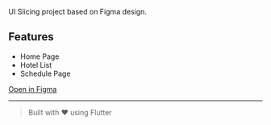 UI Slicing project based on Figma design.

## Features
- Home Page
- Hotel List
- Schedule Page

[Open in Figma](https://www.figma.com/community/file/1169928945460966636/hoteliq-booking-hotel-app-design)

---

> Built with ❤️ using Flutter
